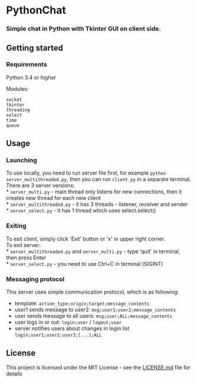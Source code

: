 # PythonChat    
### Simple chat in Python with Tkinter GUI on client side. 

## Getting started

### Requirements  
Python 3.4 or higher  

Modules:  
``` 
socket
tkinter
threading
select 
time
queue
```   
## Usage

### Launching  
To use locally, you need to run server file first, for example `python server_multithreaded.py`, then you can run `client.py` in a separate terminal.    
There are 3 server versions:      
     * `server_multi.py` - main thread only listens for new connections, then it creates new thread for each new client     
     * `server_multithreaded.py` - it has 3 threads - listener, receiver and sender     
     * `server_select.py` - it has 1 thread which uses select.select()


### Exiting     
To exit client, simply click 'Exit' button or 'x' in upper right corner.    
To exit server:    
     * `server_multithreaded.py` and `server_multi.py` - type 'quit' in terminal, then press Enter     
     * `server_select.py` - you need to use Ctrl+C in terminal (SIGINT)
     

### Messaging protocol

This server uses simple communication protocol, which is as following:

* template: `action_type;origin;target;message_contents`
* user1 sends message to user2: `msg;user1;user2;message_contents`
* user sends message to all users: `msg;user;ALL;message_contents`
* user logs in or out: `login;user` / `logout;user`
* server notifies users about changes in login list `login;user1;user2;user3;[...];ALL`

## License

This project is licensed under the MIT License - see the [LICENSE.md](LICENSE.md) file for details

